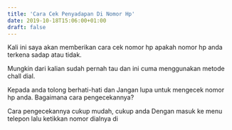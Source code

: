 ```yaml
---
title: 'Cara Cek Penyadapan Di Nomor Hp'
date: 2019-10-18T15:06:00+01:00
draft: false
---
```


Kali ini saya akan memberikan cara cek nomor hp apakah nomor hp anda terkena sadap atau tidak.   
  
Mungkin dari kalian sudah pernah tau dan ini cuma menggunakan metode chall dial.  
  
  
  
Kepada anda tolong berhati-hati dan Jangan lupa untuk mengecek nomor hp anda. Bagaimana cara pengecekannya?  
  
  
  
  
  
  
  
  
Cara pengecekannya cukup mudah, cukup anda Dengan masuk ke menu telepon lalu ketikkan nomor dialnya di